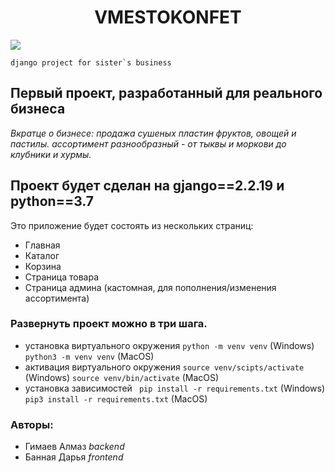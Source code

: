 <h1 align="center">VMESTOKONFET</h1>
<a href="https://instagram.com/vmestokonfet.by?utm_medium=copy_link"><img src="https://img.shields.io/badge/Instagram-E4405F?style=for-the-badge&logo=instagram&logoColor=white"></a>

``` django project for sister`s business ```

## Первый проект, разработанный для реального бизнеса
_Вкратце о бизнесе:_
_продажа сушеных пластин фруктов, овощей и пастилы._
_ассортимент разнообразный - от тыквы и моркови до клубники и хурмы._

## Проект будет сделан на gjango==2.2.19 и python==3.7
Это приложение будет состоять из нескольких страниц:
- Главная
- Каталог
- Корзина
- Страница товара
- Страница админа (кастомная, для пополнения/изменения ассортимента)

### Развернуть проект можно в три шага.
- установка виртуального окружения
    ``` python -m venv venv ``` (Windows) 
    ``` python3 -m venv venv ``` (MacOS) 
- активация виртуального окружения
    ```source venv/scipts/activate``` (Windows)
    ```source venv/bin/activate``` (MacOS)
- установка зависимостей
    ``` pip install -r requirements.txt``` (Windows)
    ``` pip3 install -r requirements.txt``` (MacOS)

### Авторы:
- Гимаев Алмаз _backend_ 
- Банная Дарья _frontend_